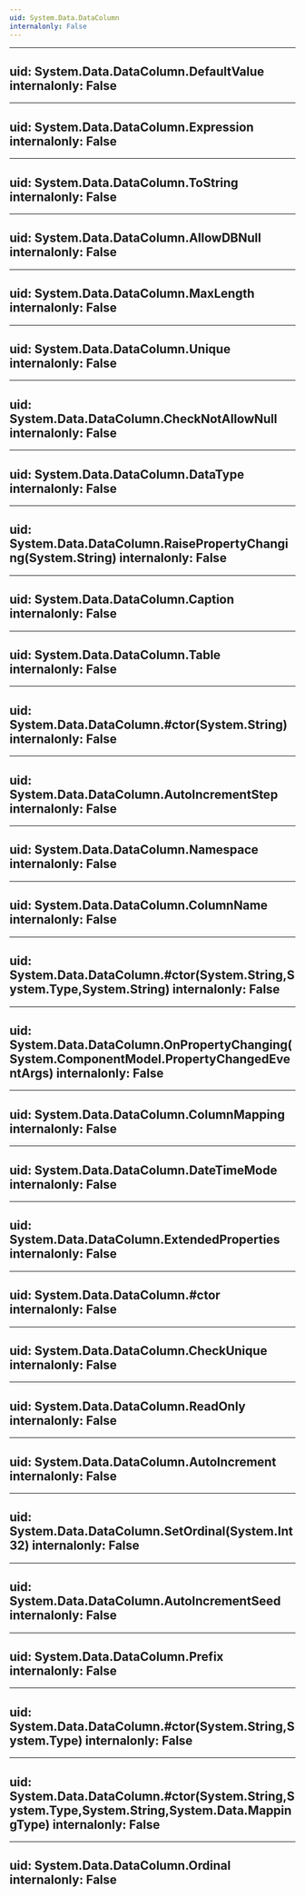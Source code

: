 ```yaml
---
uid: System.Data.DataColumn
internalonly: False
---
```


---
uid: System.Data.DataColumn.DefaultValue
internalonly: False
---

---
uid: System.Data.DataColumn.Expression
internalonly: False
---

---
uid: System.Data.DataColumn.ToString
internalonly: False
---

---
uid: System.Data.DataColumn.AllowDBNull
internalonly: False
---

---
uid: System.Data.DataColumn.MaxLength
internalonly: False
---

---
uid: System.Data.DataColumn.Unique
internalonly: False
---

---
uid: System.Data.DataColumn.CheckNotAllowNull
internalonly: False
---

---
uid: System.Data.DataColumn.DataType
internalonly: False
---

---
uid: System.Data.DataColumn.RaisePropertyChanging(System.String)
internalonly: False
---

---
uid: System.Data.DataColumn.Caption
internalonly: False
---

---
uid: System.Data.DataColumn.Table
internalonly: False
---

---
uid: System.Data.DataColumn.#ctor(System.String)
internalonly: False
---

---
uid: System.Data.DataColumn.AutoIncrementStep
internalonly: False
---

---
uid: System.Data.DataColumn.Namespace
internalonly: False
---

---
uid: System.Data.DataColumn.ColumnName
internalonly: False
---

---
uid: System.Data.DataColumn.#ctor(System.String,System.Type,System.String)
internalonly: False
---

---
uid: System.Data.DataColumn.OnPropertyChanging(System.ComponentModel.PropertyChangedEventArgs)
internalonly: False
---

---
uid: System.Data.DataColumn.ColumnMapping
internalonly: False
---

---
uid: System.Data.DataColumn.DateTimeMode
internalonly: False
---

---
uid: System.Data.DataColumn.ExtendedProperties
internalonly: False
---

---
uid: System.Data.DataColumn.#ctor
internalonly: False
---

---
uid: System.Data.DataColumn.CheckUnique
internalonly: False
---

---
uid: System.Data.DataColumn.ReadOnly
internalonly: False
---

---
uid: System.Data.DataColumn.AutoIncrement
internalonly: False
---

---
uid: System.Data.DataColumn.SetOrdinal(System.Int32)
internalonly: False
---

---
uid: System.Data.DataColumn.AutoIncrementSeed
internalonly: False
---

---
uid: System.Data.DataColumn.Prefix
internalonly: False
---

---
uid: System.Data.DataColumn.#ctor(System.String,System.Type)
internalonly: False
---

---
uid: System.Data.DataColumn.#ctor(System.String,System.Type,System.String,System.Data.MappingType)
internalonly: False
---

---
uid: System.Data.DataColumn.Ordinal
internalonly: False
---
